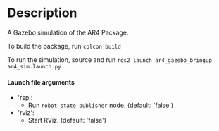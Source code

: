 # Description
A Gazebo simulation of the AR4 Package.

To build the package, run
`colcon build`

To run the simulation, source and run
`ros2 launch ar4_gazebo_bringup ar4_sim.launch.py`

#### Launch file arguments
- 'rsp':
    - Run [`robot state publisher`](https://github.com/ros/robot_state_publisher) node. (default: 'false')
- 'rviz':
    - Start RViz. (default: 'false')
